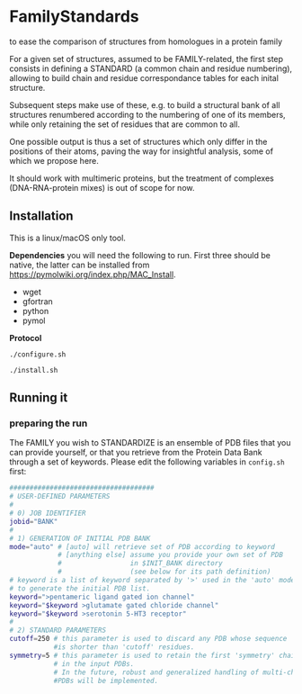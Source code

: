 # FamilyStandards
to ease the comparison of structures from homologues in a protein family

For a given set of structures, assumed to be FAMILY-related, the first step consists in defining a STANDARD (a common chain and residue numbering), allowing to build chain and residue correspondance tables for each inital structure.

Subsequent steps make use of these, e.g. to build a structural bank of all structures renumbered according to the numbering of one of its members, while only retaining the set of residues that are common to all. 

One possible output is thus a set of structures which only differ in the positions of their atoms, paving the way for insightful analysis, some of which we propose here.

It should work with multimeric proteins, but the treatment of complexes (DNA-RNA-protein mixes) is out of scope for now.

## Installation
This is a linux/macOS only tool.

**Dependencies**
you will need the following to run. First three should be native, the latter can be installed from https://pymolwiki.org/index.php/MAC_Install. 
* wget
* gfortran
* python
* pymol

**Protocol**

`./configure.sh`

`./install.sh`

## Running it

### preparing the run
The FAMILY you wish to STANDARDIZE is an ensemble of PDB files that you can provide yourself, or that you retrieve from the Protein Data Bank through a set of keywords. Please edit the following variables in `config.sh` first:

```bash
####################################
# USER-DEFINED PARAMETERS
#
# 0) JOB IDENTIFIER
jobid="BANK"
#
# 1) GENERATION OF INITIAL PDB BANK
mode="auto" # [auto] will retrieve set of PDB according to keyword
            # [anything else] assume you provide your own set of PDB 
            #                 in $INIT_BANK directory 
            #                 (see below for its path definition)
# keyword is a list of keyword separated by '>' used in the 'auto' mode 
# to generate the initial PDB list.
keyword=">pentameric ligand gated ion channel"
keyword="$keyword >glutamate gated chloride channel"
keyword="$keyword >serotonin 5-HT3 receptor"
# 
# 2) STANDARD PARAMETERS
cutoff=250 # this parameter is used to discard any PDB whose sequence 
           #is shorter than 'cutoff' residues.
symmetry=5 # this parameter is used to retain the first 'symmetry' chains 
           # in the input PDBs.
           # In the future, robust and generalized handling of multi-chain 
           #PDBs will be implemented.
```


